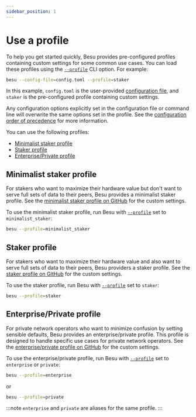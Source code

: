 ```yaml
---
sidebar_position: 1
---
```


# Use a profile

To help you get started quickly, Besu provides pre-configured profiles containing custom settings
for some common use cases.
You can load these profiles using the [`--profile`](../../reference/cli/options.md#profile) CLI option.
For example:

```bash
besu --config-file=config.toml --profile=staker
```

In this example, `config.toml` is the user-provided [configuration file](index.md), and `staker` is
the pre-configured profile containing custom settings.

Any configuration options explicitly set in the configuration file or command line will overwrite
the same options set in the profile.
See the [configuration order of precedence](index.md#configuration-order-of-precedence) for more information.

You can use the following profiles:

- [Minimalist staker profile](#minimalist-staker-profile)
- [Staker profile](#staker-profile)
- [Enterprise/Private profile](#enterpriseprivate-profile)

## Minimalist staker profile

For stakers who want to maximize their hardware value but don't want to serve full sets of data to
their peers, Besu provides a minimalist staker profile.
See the
[minimalist staker profile on GitHub](https://github.com/hyperledger/besu/blob/8b64023a121ea996ef60e4b7e2299c5807683f90/config/src/main/resources/profiles/minimalist-staker.toml)
for the custom settings.

To use the minimalist staker profile, run Besu with
[`--profile`](../../reference/cli/options.md#profile) set to `minimalist_staker`:

```bash
besu --profile=minimalist_staker
```

## Staker profile

For stakers who want to maximize their hardware value and also want to serve full sets of data to
their peers, Besu providers a staker profile.
See the
[staker profile on GitHub](https://github.com/hyperledger/besu/blob/8b64023a121ea996ef60e4b7e2299c5807683f90/config/src/main/resources/profiles/staker.toml)
for the custom settings.

To use the staker profile, run Besu with [`--profile`](../../reference/cli/options.md#profile) set to `staker`:

```bash
besu --profile=staker
```

## Enterprise/Private profile

For private network operators who want to minimize confusion by setting sensible defaults, Besu
provides an enterprise/private profile.
This profile is designed to handle specific use cases for private network operators.
See the
[enterprise/private profile on GitHub](https://github.com/hyperledger/besu/blob/8b64023a121ea996ef60e4b7e2299c5807683f90/config/src/main/resources/profiles/enterprise-private.toml)
for the custom settings.

To use the enterprise/private profile, run Besu with
[`--profile`](../../reference/cli/options.md#profile) set to `enterprise` or `private`:

```bash
besu --profile=enterprise
```

or

```bash
besu --profile=private
```

:::note
`enterprise` and `private` are aliases for the same profile.
:::
